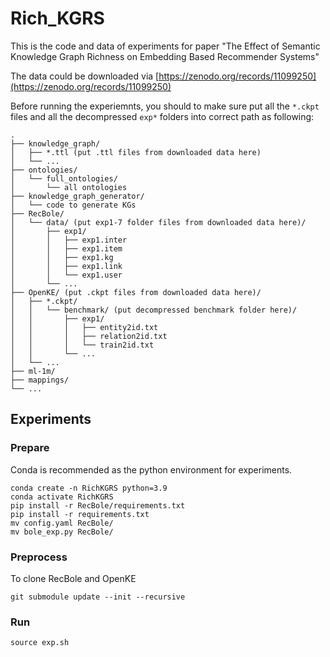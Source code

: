 # Rich_KGRS

This is the code and data of experiments for paper "The Effect of Semantic Knowledge Graph Richness on Embedding Based Recommender Systems"

The data could be downloaded via [https://zenodo.org/records/11099250](https://zenodo.org/records/11099250)


Before running the experiemnts, you should to make sure put all the `*.ckpt` files and all the decompressed `exp*` folders into correct path as following:
```
.
├── knowledge_graph/
│   ├── *.ttl (put .ttl files from downloaded data here)
│   └── ...
├── ontologies/
│   └── full_ontologies/
│       └── all ontologies
├── knowledge_graph_generator/
│   └── code to generate KGs
├── RecBole/
│   └── data/ (put exp1-7 folder files from downloaded data here)/
│       ├── exp1/
│       │   ├── exp1.inter
│       │   ├── exp1.item
│       │   ├── exp1.kg
│       │   ├── exp1.link
│       │   └── exp1.user
│       └── ...
├── OpenKE/ (put .ckpt files from downloaded data here)/
│   ├── *.ckpt/
│   │   └── benchmark/ (put decompressed benchmark folder here)/
│   │       ├── exp1/
│   │       │   ├── entity2id.txt
│   │       │   ├── relation2id.txt
│   │       │   └── train2id.txt
│   │       └── ...
│   └── ...
├── ml-1m/
├── mappings/
└── ...
```

## Experiments

### Prepare

Conda is recommended as the python environment for experiments.
```
conda create -n RichKGRS python=3.9
conda activate RichKGRS
pip install -r RecBole/requirements.txt
pip install -r requirements.txt
mv config.yaml RecBole/
mv bole_exp.py RecBole/
```

### Preprocess
To clone RecBole and OpenKE
```
git submodule update --init --recursive
```

### Run

```
source exp.sh
```